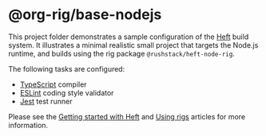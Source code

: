 # @org-rig/base-nodejs

This project folder demonstrates a sample configuration of the
[Heft](https://www.npmjs.com/package/@rushstack/heft) build system. It
illustrates a minimal realistic small project that targets the Node.js runtime,
and builds using the rig package `@rushstack/heft-node-rig`.

The following tasks are configured:

- [TypeScript](https://rushstack.io/pages/heft_tasks/typescript/) compiler
- [ESLint](https://rushstack.io/pages/heft_tasks/eslint/) coding style validator
- [Jest](https://rushstack.io/pages/heft_tasks/jest/) test runner

Please see the
[Getting started with Heft](https://rushstack.io/pages/heft_tutorials/getting_started/)
and [Using rigs](https://rushstack.io/pages/heft/rig_packages/) articles for
more information.

